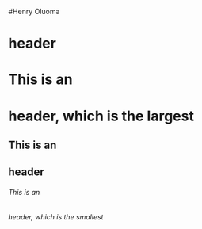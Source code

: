 #Henry Oluoma <h1> header
# This is an <h1> header, which is the largest
## This is an <h2> header
###### This is an <h6> header, which is the smallest
